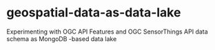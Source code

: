 # geospatial-data-as-data-lake
Experimenting with OGC API Features and OGC SensorThings API data schema as MongoDB -based data lake

